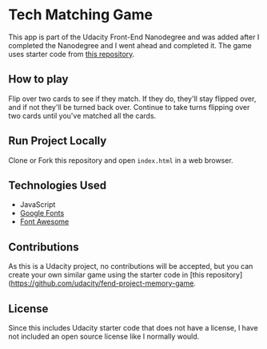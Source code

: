 # Tech Matching Game

This app is part of the Udacity Front-End Nanodegree and was added after I completed the Nanodegree and I went ahead and completed it. The game uses starter code from [this repository](https://github.com/udacity/fend-project-memory-game).

## How to play

Flip over two cards to see if they match. If they do, they'll stay flipped over, and if not they'll be turned back over. Continue to take turns flipping over two cards until you've matched all the cards.

## Run Project Locally

Clone or Fork this repository and open `index.html` in a web browser.

## Technologies Used
* JavaScript
* [Google Fonts](https://fonts.google.com/)
* [Font Awesome](https://fontawesome.com/)

## Contributions

As this is a Udacity project, no contributions will be accepted, but you can create your own similar game using the starter code in [this repository](https://github.com/udacity/fend-project-memory-game.

## License

Since this includes Udacity starter code that does not have a license, I have not included an open source license like I normally would.

